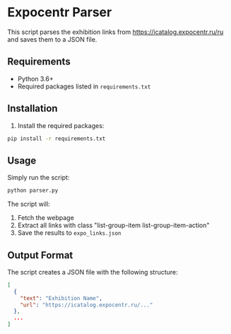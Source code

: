 # Expocentr Parser

This script parses the exhibition links from https://icatalog.expocentr.ru/ru and saves them to a JSON file.

## Requirements

- Python 3.6+
- Required packages listed in `requirements.txt`

## Installation

1. Install the required packages:
```bash
pip install -r requirements.txt
```

## Usage

Simply run the script:
```bash
python parser.py
```

The script will:
1. Fetch the webpage
2. Extract all links with class "list-group-item list-group-item-action"
3. Save the results to `expo_links.json`

## Output Format

The script creates a JSON file with the following structure:
```json
[
  {
    "text": "Exhibition Name",
    "url": "https://icatalog.expocentr.ru/..."
  },
  ...
]
``` 